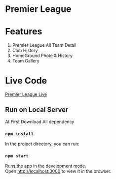 # Premier League

# Features
1. Premier League All Team Detail
2. Club History
3. HomeGround Phote & History
4. Team Gallery

# Live Code

[Premier League Live](https://premier-league-project.netlify.app/)



## Run on Local Server

At First Download All dependency

### `npm install`

In the project directory, you can run:

### `npm start`

Runs the app in the development mode.\
Open [http://localhost:3000](http://localhost:3000) to view it in the browser.

